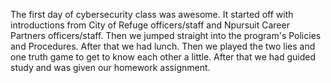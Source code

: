 The first day of cybersecurity class was awesome. It started off with introductions from City of Refuge officers/staff and Npursuit Career Partners officers/staff.
Then we jumped straight into the program's Policies and Procedures.
After that we had lunch.
Then we played the two lies and one truth game to get to know each other a little.
After that we had guided study and was given our homework assignment.
